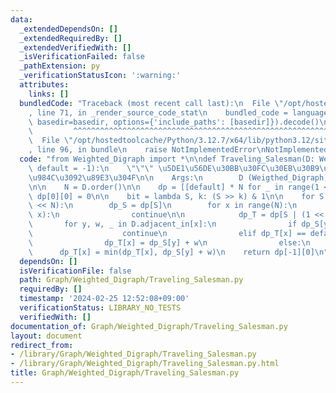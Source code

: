 ```yaml
---
data:
  _extendedDependsOn: []
  _extendedRequiredBy: []
  _extendedVerifiedWith: []
  _isVerificationFailed: false
  _pathExtension: py
  _verificationStatusIcon: ':warning:'
  attributes:
    links: []
  bundledCode: "Traceback (most recent call last):\n  File \"/opt/hostedtoolcache/Python/3.12.7/x64/lib/python3.12/site-packages/onlinejudge_verify/documentation/build.py\"\
    , line 71, in _render_source_code_stat\n    bundled_code = language.bundle(stat.path,\
    \ basedir=basedir, options={'include_paths': [basedir]}).decode()\n          \
    \         ^^^^^^^^^^^^^^^^^^^^^^^^^^^^^^^^^^^^^^^^^^^^^^^^^^^^^^^^^^^^^^^^^^^^^^^^^^^^^^^^^\n\
    \  File \"/opt/hostedtoolcache/Python/3.12.7/x64/lib/python3.12/site-packages/onlinejudge_verify/languages/python.py\"\
    , line 96, in bundle\n    raise NotImplementedError\nNotImplementedError\n"
  code: "from Weighted_Digraph import *\n\ndef Traveling_Salesman(D: Weigthed_Digraph,\
    \ default = -1):\n    \"\"\" \u5DE1\u56DE\u30BB\u30FC\u30EB\u30B9\u30DE\u30F3\u554F\
    \u984C\u3092\u89E3\u304F\n\n    Args:\n        D (Weigthed_Digraph)\n    \"\"\"\
    \n\n    N = D.order()\n\n    dp = [[default] * N for _ in range(1 << N)]\n   \
    \ dp[0][0] = 0\n\n    bit = lambda S, k: (S >> k) & 1\n\n    for S in range(1\
    \ << N):\n        dp_S = dp[S]\n        for x in range(N):\n            if bit(S,\
    \ x):\n                continue\n\n            dp_T = dp[S | (1 << x)]\n     \
    \       for y, w, _ in D.adjacent_in[x]:\n                if dp_S[y] == default:\n\
    \                    continue\n                elif dp_T[x] == default:\n    \
    \                dp_T[x] = dp_S[y] + w\n                else:\n              \
    \      dp_T[x] = min(dp_T[x], dp_S[y] + w)\n    return dp[-1][0]\n"
  dependsOn: []
  isVerificationFile: false
  path: Graph/Weighted_Digraph/Traveling_Salesman.py
  requiredBy: []
  timestamp: '2024-02-25 12:52:08+09:00'
  verificationStatus: LIBRARY_NO_TESTS
  verifiedWith: []
documentation_of: Graph/Weighted_Digraph/Traveling_Salesman.py
layout: document
redirect_from:
- /library/Graph/Weighted_Digraph/Traveling_Salesman.py
- /library/Graph/Weighted_Digraph/Traveling_Salesman.py.html
title: Graph/Weighted_Digraph/Traveling_Salesman.py
---
```

